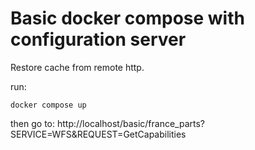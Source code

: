 # Basic docker compose with configuration server

Restore cache from remote http.

run:

```
docker compose up
```

then go to: http://localhost/basic/france_parts?SERVICE=WFS&REQUEST=GetCapabilities
